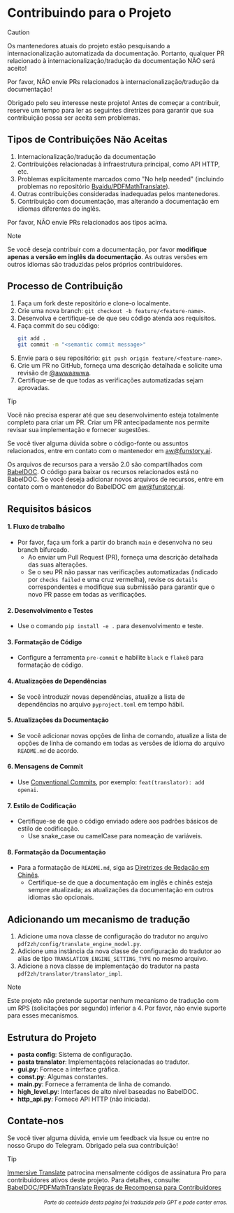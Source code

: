 # Contribuindo para o Projeto

> [!CAUTION]
>
> Os mantenedores atuais do projeto estão pesquisando a internacionalização automatizada da documentação. Portanto, qualquer PR relacionado à internacionalização/tradução da documentação NÃO será aceito!
>
> Por favor, NÃO envie PRs relacionados à internacionalização/tradução da documentação!

Obrigado pelo seu interesse neste projeto! Antes de começar a contribuir, reserve um tempo para ler as seguintes diretrizes para garantir que sua contribuição possa ser aceita sem problemas.

## Tipos de Contribuições Não Aceitas

1. Internacionalização/tradução da documentação
2. Contribuições relacionadas à infraestrutura principal, como API HTTP, etc.
3. Problemas explicitamente marcados como "No help needed" (incluindo problemas no repositório [Byaidu/PDFMathTranslate](https://github.com/Byaidu/PDFMathTranslate/issues)).
4. Outras contribuições consideradas inadequadas pelos mantenedores.
5. Contribuição com documentação, mas alterando a documentação em idiomas diferentes do inglês.

Por favor, NÃO envie PRs relacionados aos tipos acima.

> [!NOTE]
>
> Se você deseja contribuir com a documentação, por favor **modifique apenas a versão em inglês da documentação**. As outras versões em outros idiomas são traduzidas pelos próprios contribuidores.

## Processo de Contribuição

1. Faça um fork deste repositório e clone-o localmente.
2. Crie uma nova branch: `git checkout -b feature/<feature-name>`.
3. Desenvolva e certifique-se de que seu código atenda aos requisitos.
4. Faça commit do seu código:
   ```bash
   git add .
   git commit -m "<semantic commit message>"
   ```
5. Envie para o seu repositório: `git push origin feature/<feature-name>`.
6. Crie um PR no GitHub, forneça uma descrição detalhada e solicite uma revisão de [@awwaawwa](https://github.com/awwaawwa).
7. Certifique-se de que todas as verificações automatizadas sejam aprovadas.

> [!TIP]
>
> Você não precisa esperar até que seu desenvolvimento esteja totalmente completo para criar um PR. Criar um PR antecipadamente nos permite revisar sua implementação e fornecer sugestões.
>
> Se você tiver alguma dúvida sobre o código-fonte ou assuntos relacionados, entre em contato com o mantenedor em aw@funstory.ai.
>
> Os arquivos de recursos para a versão 2.0 são compartilhados com [BabelDOC](https://github.com/funstory-ai/BabelDOC). O código para baixar os recursos relacionados está no BabelDOC. Se você deseja adicionar novos arquivos de recursos, entre em contato com o mantenedor do BabelDOC em aw@funstory.ai.

## Requisitos básicos

<h4 id="sop">1. Fluxo de trabalho</h4>

- Por favor, faça um fork a partir do branch `main` e desenvolva no seu branch bifurcado.
   - Ao enviar um Pull Request (PR), forneça uma descrição detalhada das suas alterações.
   - Se o seu PR não passar nas verificações automatizadas (indicado por `checks failed` e uma cruz vermelha), revise os `details` correspondentes e modifique sua submissão para garantir que o novo PR passe em todas as verificações.


<h4 id="dev&test">2. Desenvolvimento e Testes</h4>

- Use o comando `pip install -e .` para desenvolvimento e teste.


<h4 id="format">3. Formatação de Código</h4>

- Configure a ferramenta `pre-commit` e habilite `black` e `flake8` para formatação de código.


<h4 id="requpdate">4. Atualizações de Dependências</h4>

- Se você introduzir novas dependências, atualize a lista de dependências no arquivo `pyproject.toml` em tempo hábil.


<h4 id="docupdate">5. Atualizações da Documentação</h4>

- Se você adicionar novas opções de linha de comando, atualize a lista de opções de linha de comando em todas as versões de idioma do arquivo `README.md` de acordo.


<h4 id="commitmsg">6. Mensagens de Commit</h4>

- Use [Conventional Commits](https://www.conventionalcommits.org/en/v1.0.0/), por exemplo: `feat(translator): add openai`.


<h4 id="codestyle">7. Estilo de Codificação</h4>

- Certifique-se de que o código enviado adere aos padrões básicos de estilo de codificação.
   - Use snake_case ou camelCase para nomeação de variáveis.


<h4 id="doctypo">8. Formatação da Documentação</h4>

- Para a formatação de `README.md`, siga as [Diretrizes de Redação em Chinês](https://github.com/sparanoid/chinese-copywriting-guidelines).
   - Certifique-se de que a documentação em inglês e chinês esteja sempre atualizada; as atualizações da documentação em outros idiomas são opcionais.

## Adicionando um mecanismo de tradução

1. Adicione uma nova classe de configuração do tradutor no arquivo `pdf2zh/config/translate_engine_model.py`.
2. Adicione uma instância da nova classe de configuração do tradutor ao alias de tipo `TRANSLATION_ENGINE_SETTING_TYPE` no mesmo arquivo.
3. Adicione a nova classe de implementação do tradutor na pasta `pdf2zh/translator/translator_impl`.

> [!NOTE]
>
> Este projeto não pretende suportar nenhum mecanismo de tradução com um RPS (solicitações por segundo) inferior a 4. Por favor, não envie suporte para esses mecanismos.

## Estrutura do Projeto

- **pasta config**: Sistema de configuração.
- **pasta translator**: Implementações relacionadas ao tradutor.
- **gui.py**: Fornece a interface gráfica.
- **const.py**: Algumas constantes.
- **main.py**: Fornece a ferramenta de linha de comando.
- **high_level.py**: Interfaces de alto nível baseadas no BabelDOC.
- **http_api.py**: Fornece API HTTP (não iniciada).

## Contate-nos

Se você tiver alguma dúvida, envie um feedback via Issue ou entre no nosso Grupo do Telegram. Obrigado pela sua contribuição!

> [!TIP]
>
> [Immersive Translate](https://immersivetranslate.com) patrocina mensalmente códigos de assinatura Pro para contribuidores ativos deste projeto. Para detalhes, consulte: [BabelDOC/PDFMathTranslate Regras de Recompensa para Contribuidores](https://funstory-ai.github.io/BabelDOC/CONTRIBUTOR_REWARD/)

<div align="right"> 
<h6><small>Parte do conteúdo desta página foi traduzida pelo GPT e pode conter erros.</small></h6>